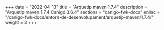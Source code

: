 +++
date        = "2022-04-13"
title       = "Arquetip maven 1.7.4"
description = "Arquetip maven 1.7.4 Canigó 3.6.4"
sections    = "canigo-fwk-docs"
enllac		= "/canigo-fwk-docs/entorn-de-desenvolupament/arquetip-maven/1.7.4/"
weight		= 3
+++
